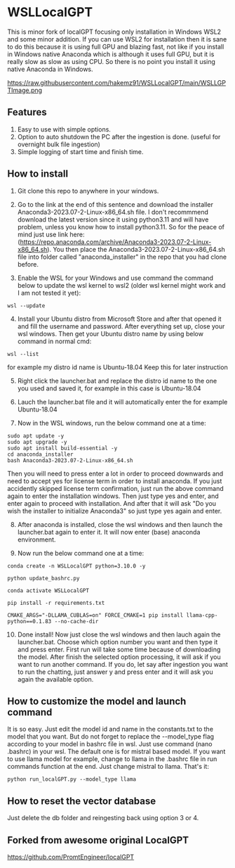 # WSLLocalGPT

This is minor fork of localGPT focusing only installation in Windows WSL2 and some minor addition. If you can use WSL2 for installation then it is sane to do this because it is using full GPU and blazing fast, not like if you install in Windows native Anaconda which is although it uses full GPU, but it is really slow as slow as using CPU. So there is no point you install it using native Anaconda in Windows.

https://raw.githubusercontent.com/hakemz91/WSLLocalGPT/main/WSLLGPTImage.png

## Features

1. Easy to use with simple options.
2. Option to auto shutdown the PC after the ingestion is done. (useful for overnight bulk file ingestion) 
3. Simple logging of start time and finish time.

## How to install

1. Git clone this repo to anywhere in your windows.

2. Go to the link at the end of this sentence and download the installer Anaconda3-2023.07-2-Linux-x86_64.sh file. I don't recommmend download the latest version since it using python3.11 and will have problem, unless you know how to install python3.11. So for the peace of mind just use link here: (https://repo.anaconda.com/archive/Anaconda3-2023.07-2-Linux-x86_64.sh). You then place the Anaconda3-2023.07-2-Linux-x86_64.sh file into folder called "anaconda_installer" in the repo that you had clone before.

3. Enable the WSL for your Windows and use command the command below to update the wsl kernel to wsl2 (older wsl kernel might work and I am not tested it yet):

```
wsl --update
```

4. Install your Ubuntu distro from Microsoft Store and after that opened it and fill the username and password. After everything set up, close your wsl windows. Then get your Ubuntu distro name by using below command in normal cmd:

```
wsl --list
```

for example my distro id name is Ubuntu-18.04
Keep this for later instruction

5. Right click the launcher.bat and replace the distro id name to the one you used and saved it, for example in this case is Ubuntu-18.04

6. Lauch the launcher.bat file and it will automatically enter the for example Ubuntu-18.04

7. Now in the WSL windows, run the below command one at a time:

```
sudo apt update -y
sudo apt upgrade -y 
sudo apt install build-essential -y
cd anaconda_installer
bash Anaconda3-2023.07-2-Linux-x86_64.sh
```

Then you will need to press enter a lot in order to proceed downwards and need to accept yes for license term in order to install anaconda. If you just accidently skipped license term confirmation, just run the above command again to enter the installation windows. Then just type yes and enter, and enter again to proceed with installation. And after that it will ask "Do you wish the installer to initialize Anaconda3" so just type yes again and enter.

8. After anaconda is installed, close the wsl windows and then launch the launcher.bat again to enter it. It will now enter (base) anaconda environment. 

9. Now run the below command one at a time:

```
conda create -n WSLLocalGPT python=3.10.0 -y

python update_bashrc.py 

conda activate WSLLocalGPT

pip install -r requirements.txt

CMAKE_ARGS="-DLLAMA_CUBLAS=on" FORCE_CMAKE=1 pip install llama-cpp-python==0.1.83 --no-cache-dir
```

10. Done install! Now just close the wsl windows and then lauch again the launcher.bat. Choose which option number you want and then type it and press enter. First run will take some time because of downloading the model. After finish the selected option processing, it will ask if you want to run another command. If you do, let say after ingestion you want to run the chatting, just answer y and press enter and it will ask you again the available option.

## How to customize the model and launch command

It is so easy. Just edit the model id and name in the constants.txt to the model that you want. But do not forget to replace the --model_type flag according to your model in bashrc file in wsl. Just use command (nano .bashrc) in your wsl. The default one is for mistral based model. If you want to use llama model for example, change to llama in the .bashrc file in run commands function at the end. Just change mistral to llama. That's it:

```
python run_localGPT.py --model_type llama
```

## How to reset the vector database

Just delete the db folder and reingesting back using option 3 or 4.

## Forked from awesome original LocalGPT
https://github.com/PromtEngineer/localGPT
